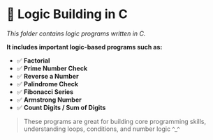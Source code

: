 # 🧠 Logic Building in C

*This folder contains logic programs written in C.*

**It includes important logic-based programs such as:**

- ✅ **Factorial**
- ✅ **Prime Number Check**
- ✅ **Reverse a Number**
- ✅ **Palindrome Check**
- ✅ **Fibonacci Series**
- ✅ **Armstrong Number**
- ✅ **Count Digits / Sum of Digits**

> These programs are great for building core programming skills, understanding loops, conditions, and number logic ^_^
